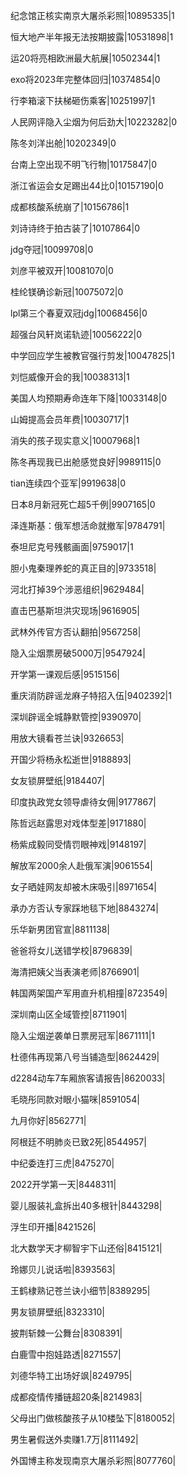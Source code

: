 纪念馆正核实南京大屠杀彩照|10895335|1

恒大地产半年报无法按期披露|10531898|1

运20将亮相欧洲最大航展|10502344|1

exo将2023年完整体回归|10374854|0

行李箱滚下扶梯砸伤乘客|10251997|1

人民网评隐入尘烟为何后劲大|10223282|0

陈冬刘洋出舱|10202349|0

台南上空出现不明飞行物|10175847|0

浙江省运会女足踢出44比0|10157190|0

成都核酸系统崩了|10156786|1

刘诗诗终于拍古装了|10107864|0

jdg夺冠|10099708|0

刘彦平被双开|10081070|0

桂纶镁确诊新冠|10075072|0

lpl第三个春夏双冠jdg|10068456|0

超强台风轩岚诺轨迹|10056222|0

中学回应学生被教官强行剪发|10047825|1

刘恺威像开会的我|10038313|1

美国人均预期寿命连年下降|10033148|0

山姆提高会员年费|10030717|1

消失的孩子现实意义|10007968|1

陈冬再现我已出舱感觉良好|9989115|0

tian连续四个亚军|9919638|0

日本8月新冠死亡超5千例|9907165|0

泽连斯基：俄军想活命就撤军|9784791|

泰坦尼克号残骸画面|9759017|1

胆小鬼秦理养蛇的真正目的|9733518|

河北打掉39个涉恶组织|9629484|

直击巴基斯坦洪灾现场|9616905|

武林外传官方否认翻拍|9567258|

隐入尘烟票房破5000万|9547924|

开学第一课观后感|9515156|

重庆消防辟谣龙麻子特招入伍|9402392|1

深圳辟谣全城静默管控|9390970|

用放大镜看苍兰诀|9326653|

开国少将杨永松逝世|9188893|

女友锁屏壁纸|9184407|

印度执政党女领导虐待女佣|9177867|

陈哲远赵露思对戏体型差|9171880|

杨紫成毅同受情罚眼神戏|9148197|

解放军2000余人赴俄军演|9061554|

女子晒娃网友却被木床吸引|8971654|

承办方否认专家踩地毯下地|8843274|

乐华新男团官宣|8811138|

爸爸将女儿送错学校|8796839|

海清把姨父当表演老师|8766901|

韩国两架国产军用直升机相撞|8723549|

深圳南山区全域管控|8711901|

隐入尘烟逆袭单日票房冠军|8671111|1

杜德伟再现第八号当铺造型|8624429|

d2284动车7车厢旅客请报告|8620033|

毛晓彤同款对眼小猫咪|8591054|

九月你好|8562771|

阿根廷不明肺炎已致2死|8544957|

中纪委连打三虎|8475270|

2022开学第一天|8448311|

婴儿服装礼盒拆出40多根针|8443298|

浮生印开播|8421526|

北大数学天才柳智宇下山还俗|8415121|

玲娜贝儿说话啦|8393563|

王鹤棣熟记苍兰诀小细节|8389295|

男友锁屏壁纸|8323310|

披荆斩棘一公舞台|8308391|

白鹿雪中抱娃路透|8271557|

刘德华特工出场好飒|8249795|

成都疫情传播链超20条|8214983|

父母出门做核酸孩子从10楼坠下|8180052|

男生暑假送外卖赚1.7万|8111492|

外国博主称发现南京大屠杀彩照|8077760|

